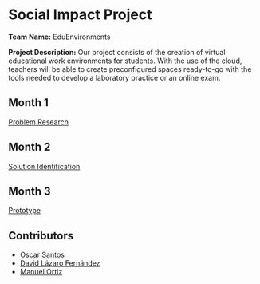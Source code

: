 # Social Impact Project

**Team Name:** EduEnvironments

**Project Description:** Our project consists of the creation of virtual educational work environments for students. With the use of the cloud, teachers will be able to create preconfigured spaces ready-to-go with the tools needed to develop a laboratory practice or an online exam.

## Month 1

[Problem Research](Problem%20Research.md)

## Month 2

[Solution Identification](Solution%20Identification.md)

## Month 3

[Prototype](Prototype.md)

## Contributors

* [Oscar Santos](https://github.com/OscarSantos98/)
* [David Lázaro Fernández](https://github.com/David-Lazaro-Fernandez)
* [Manuel Ortiz](https://github.com/ManuOSMx)
